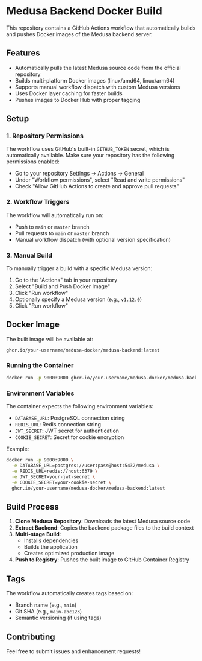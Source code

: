 # Medusa Backend Docker Build

This repository contains a GitHub Actions workflow that automatically builds and pushes Docker images of the Medusa backend server.

## Features

- Automatically pulls the latest Medusa source code from the official repository
- Builds multi-platform Docker images (linux/amd64, linux/arm64)
- Supports manual workflow dispatch with custom Medusa versions
- Uses Docker layer caching for faster builds
- Pushes images to Docker Hub with proper tagging

## Setup

### 1. Repository Permissions

The workflow uses GitHub's built-in `GITHUB_TOKEN` secret, which is automatically available. Make sure your repository has the following permissions enabled:

- Go to your repository Settings → Actions → General
- Under "Workflow permissions", select "Read and write permissions"
- Check "Allow GitHub Actions to create and approve pull requests"

### 2. Workflow Triggers

The workflow will automatically run on:
- Push to `main` or `master` branch
- Pull requests to `main` or `master` branch
- Manual workflow dispatch (with optional version specification)

### 3. Manual Build

To manually trigger a build with a specific Medusa version:

1. Go to the "Actions" tab in your repository
2. Select "Build and Push Docker Image"
3. Click "Run workflow"
4. Optionally specify a Medusa version (e.g., `v1.12.0`)
5. Click "Run workflow"

## Docker Image

The built image will be available at:
```
ghcr.io/your-username/medusa-docker/medusa-backend:latest
```

### Running the Container

```bash
docker run -p 9000:9000 ghcr.io/your-username/medusa-docker/medusa-backend:latest
```

### Environment Variables

The container expects the following environment variables:
- `DATABASE_URL`: PostgreSQL connection string
- `REDIS_URL`: Redis connection string
- `JWT_SECRET`: JWT secret for authentication
- `COOKIE_SECRET`: Secret for cookie encryption

Example:
```bash
docker run -p 9000:9000 \
  -e DATABASE_URL=postgres://user:pass@host:5432/medusa \
  -e REDIS_URL=redis://host:6379 \
  -e JWT_SECRET=your-jwt-secret \
  -e COOKIE_SECRET=your-cookie-secret \
  ghcr.io/your-username/medusa-docker/medusa-backend:latest
```

## Build Process

1. **Clone Medusa Repository**: Downloads the latest Medusa source code
2. **Extract Backend**: Copies the backend package files to the build context
3. **Multi-stage Build**: 
   - Installs dependencies
   - Builds the application
   - Creates optimized production image
4. **Push to Registry**: Pushes the built image to GitHub Container Registry

## Tags

The workflow automatically creates tags based on:
- Branch name (e.g., `main`)
- Git SHA (e.g., `main-abc123`)
- Semantic versioning (if using tags)

## Contributing

Feel free to submit issues and enhancement requests!
